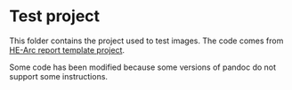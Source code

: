 # Test project

This folder contains the project used to test images. The code comes from [HE-Arc report template project](https://github.com/HE-Arc/rapport-technique).

Some code has been modified because some versions of pandoc do not support some instructions.
